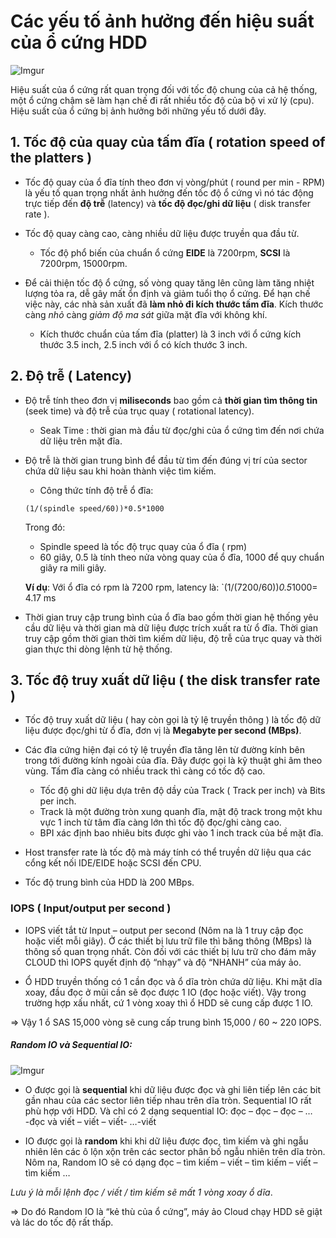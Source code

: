 # Các yếu tố ảnh hưởng đến hiệu suất của ổ cứng HDD

![Imgur](https://i.imgur.com/8p0LRfy.png)

Hiệu suất của ổ cứng rất quan trọng đối với tốc độ chung của cả hệ thống, một ổ cứng chậm 
sẽ làm hạn chế đi rất nhiều tốc độ của bộ vi xử lý (cpu). Hiệu suất của ổ cứng bị ảnh 
hưởng bởi những yếu tố dưới đây.

## 1. Tốc độ của quay của tấm đĩa ( rotation speed of the platters )

- Tốc độ quay của ổ đĩa tính theo đơn vị vòng/phút ( round per min - RPM) là yếu tố quan 
trọng nhất ảnh hưởng đến tốc độ ổ cứng vì nó tác động trực tiếp đến **độ trễ** (latency) 
và **tốc độ đọc/ghi dữ liệu** ( disk transfer rate ).

- Tốc độ quay càng cao, càng nhiều dữ liệu được truyền qua đầu từ.

	- Tốc độ phổ biến của chuẩn ổ cứng **EIDE** là 7200rpm, **SCSI** là 7200rpm, 15000rpm.

- Để cải thiện tốc độ ổ cứng, số vòng quay tăng lên cũng làm tăng nhiệt lượng tỏa ra, 
	dễ gây mất ổn định và giảm tuổi thọ ổ cứng. Để hạn chế việc này, các nhà sản xuất đã 
	**làm nhỏ đi kích thước tấm đĩa**. Kích thước càng *nhỏ* càng *giảm độ ma sát* giữa mặt đĩa 
	với không khí.
	
	- Kích thước chuẩn của tấm đĩa (platter) là 3 inch với ổ cứng kích thước 3.5 inch, 
	2.5 inch với ổ có kích thước 3 inch.
	
## 2. Độ trễ ( Latency)

- Độ trễ tính theo đơn vị **miliseconds** bao gồm cả **thời gian tìm thông tin** (seek time) 
và độ trễ của trục quay ( rotational latency). 

	- Seak Time : thời gian mà đầu từ đọc/ghi của ổ cứng tìm đến nơi chứa dữ liệu trên mặt đĩa. 

- Độ trễ là thời gian trung bình để đầu từ tìm đến đúng vị trí của sector chứa dữ liệu sau khi 
hoàn thành việc tìm kiếm. 

	- Công thức tính độ trễ ổ đĩa:
	
	`(1/(spindle speed/60))*0.5*1000`
	
	Trong đó: 
	- Spindle speed là tốc độ trục quay của ổ đĩa ( rpm)
	- 60 giây, 0.5 là tính theo nửa vòng quay của ổ đĩa, 1000 để quy chuẩn giây ra mili giây.
	
	**Ví dụ**: Với ổ đĩa có rpm là 7200 rpm, latency là: `(1/(7200/60))*0.5*1000= 4.17 ms
	
- Thời gian truy cập trung bình của ổ đĩa bao gồm thời gian hệ thống yêu cầu dữ liệu và thời gian 
mà dữ liệu được trích xuất ra từ ổ đĩa. Thời gian truy cập gồm thời gian thời tìm kiếm dữ liệu, độ 
trễ của trục quay và thời gian thực thi dòng lệnh từ hệ thống.

## 3. Tốc độ truy xuất dữ liệu ( the disk transfer rate )

- Tốc độ truy xuất dữ liệu ( hay còn gọi là tỷ lệ truyền thông ) là tốc độ dữ liệu được đọc/ghi từ 
ổ đĩa, đơn vị là **Megabyte per second (MBps)**. 

- Các đĩa cứng hiện đại có tỷ lệ truyền đĩa tăng lên từ đường kính bên trong tới đường kính ngoài của đĩa. 
Đây được gọi là kỹ thuật ghi âm theo vùng. Tấm đĩa càng có nhiều track thì càng có tốc độ cao.

	- Tốc độ ghi dữ liệu dựa trên độ dầy của Track ( Track per inch) và Bits per inch.
	- Track là một đường tròn xung quanh đĩa, mật độ track trong một khu vực 1 inch từ tâm đĩa càng lớn
		thì tốc độ đọc/ghi càng cao.
	- BPI xác định bao nhiêu bits được ghi vào 1 inch track của bề mặt đĩa.
	
- Host transfer rate là tốc độ mà máy tính có thể truyền dữ liệu qua các cổng kết nối 
IDE/EIDE hoặc SCSI đến CPU.

- Tốc độ trung bình của HDD là 200 MBps.

### IOPS ( Input/output per second )

- IOPS viết tắt từ Input – output per second (Nôm na là 1 truy cập đọc hoặc viết mỗi giây). 
Ở các thiết bị lưu trữ file thì băng thông (MBps) là thông số quan trọng nhất. 
Còn đối với các thiết bị lưu trữ cho đám mây CLOUD thì IOPS quyết định độ “nhạy” và độ “NHANH” của máy ảo.

- Ổ HDD truyền thống có 1 cần đọc và ổ dĩa tròn chứa dữ liệu. 
Khi mặt dĩa xoay, đầu đọc ở mũi cần sẽ đọc được 1 IO (đọc hoặc viết). 
Vậy trong trường hợp xấu nhất, cứ 1 vòng xoay thì ổ HDD sẽ cung cấp được 1 IO.

=> Vậy 1 ổ SAS 15,000 vòng sẽ cung cấp trung bình 15,000 / 60 ~ 220 IOPS.


##### Random IO và Sequential IO:

![Imgur](https://i.imgur.com/24f9HjO.png)

- O được gọi là **sequential** khi dữ liệu được đọc và ghi liên tiếp lên các bit gần nhau 
của các sector liên tiếp nhau trên dĩa tròn. Sequential IO rất phù hợp với HDD. 
Và chỉ có 2 dạng sequential IO: đọc – đọc – đọc – … -đọc và viết – viết – viết- …-viết

- IO được gọi là **random** khi khi dữ liệu được đọc, tìm kiếm và ghi ngẫu nhiên 
lên các ô lộn xộn trên các sector phân bố ngẫu nhiên trên dĩa tròn. 
Nôm na, Random IO sẽ có dạng đọc – tìm kiếm – viết – tìm kiếm – viết – tìm kiếm …

*Lưu ý là mỗi lệnh đọc / viết / tìm kiếm sẽ mất 1 vòng xoay ổ dĩa*.

=> Do đó Random IO là “kẻ thù của ổ cứng”, máy ảo Cloud chạy HDD sẽ giật và lác do tốc độ rất thấp.
